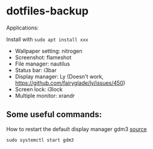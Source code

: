 # dotfiles-backup
Applications:

Install with `sudo apt install xxx`

- Wallpaper setting: nitrogen
- Screenshot: flameshot
- File manager: nautilus
- Status bar: i3bar
- Display manager: Ly (Doesn't work, https://github.com/fairyglade/ly/issues/450)
- Screen lock: i3lock
- Multiple monitor: xrandr

## Some useful commands:
How to restart the default display manager gdm3 [source](https://askubuntu.com/q/1361285)
```
sudo systemctl start gdm3
```
